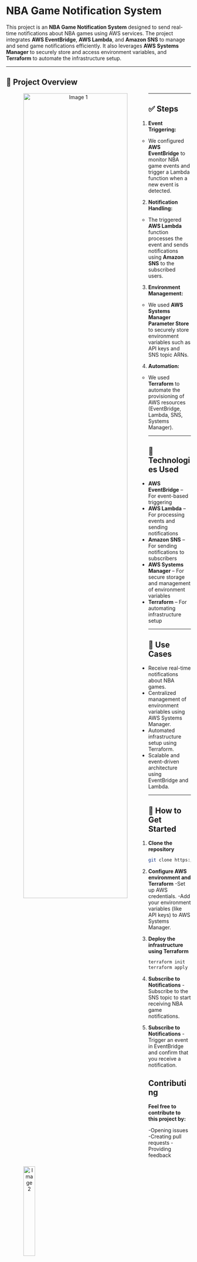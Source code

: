 # NBA Game Notification System

This project is an **NBA Game Notification System** designed to send real-time notifications about NBA games using AWS services. The project integrates **AWS EventBridge**, **AWS Lambda**, and **Amazon SNS** to manage and send game notifications efficiently. It also leverages **AWS Systems Manager** to securely store and access environment variables, and **Terraform** to automate the infrastructure setup.

---

## 📖 **Project Overview**  

<p align="center">
  <img src="https://github.com/user-attachments/assets/de6a06a1-334c-4288-a1a3-073629ee0fb6" width="75%" alt="Image 1" style="float:left; margin-right: 10px;">
  <img src="https://github.com/user-attachments/assets/a755f8e4-9db2-4534-9cd2-bd2151988645" width="25%" alt="Image 2" style="float:left;">
</p>

---

## ✅ **Steps**  
1. **Event Triggering:**  
   - We configured **AWS EventBridge** to monitor NBA game events and trigger a Lambda function when a new event is detected.  

2. **Notification Handling:**  
   - The triggered **AWS Lambda** function processes the event and sends notifications using **Amazon SNS** to the subscribed users.  

3. **Environment Management:**  
   - We used **AWS Systems Manager Parameter Store** to securely store environment variables such as API keys and SNS topic ARNs.  

4. **Automation:**  
   - We used **Terraform** to automate the provisioning of AWS resources (EventBridge, Lambda, SNS, Systems Manager).  

---

## 🚀 **Technologies Used**  
- **AWS EventBridge** – For event-based triggering  
- **AWS Lambda** – For processing events and sending notifications  
- **Amazon SNS** – For sending notifications to subscribers  
- **AWS Systems Manager** – For secure storage and management of environment variables  
- **Terraform** – For automating infrastructure setup  

---

## 🎯 **Use Cases**  
- Receive real-time notifications about NBA games.  
- Centralized management of environment variables using AWS Systems Manager.  
- Automated infrastructure setup using Terraform.  
- Scalable and event-driven architecture using EventBridge and Lambda.  

---

## 🏁 **How to Get Started**  
1. **Clone the repository**  
```bash
git clone https://github.com/skavanas/nba-game-notification.git
```
2. **Configure AWS environment and Terraform**
-Set up AWS credentials.
-Add your environment variables (like API keys) to AWS Systems Manager.

3. **Deploy the infrastructure using Terraform**
```bash
terraform init  
terraform apply 
```
4. **Subscribe to Notifications**
-Subscribe to the SNS topic to start receiving NBA game notifications.

5. **Subscribe to Notifications**
-Trigger an event in EventBridge and confirm that you receive a notification.

## Contributing
**Feel free to contribute to this project by:**

-Opening issues
-Creating pull requests
-Providing feedback

   

